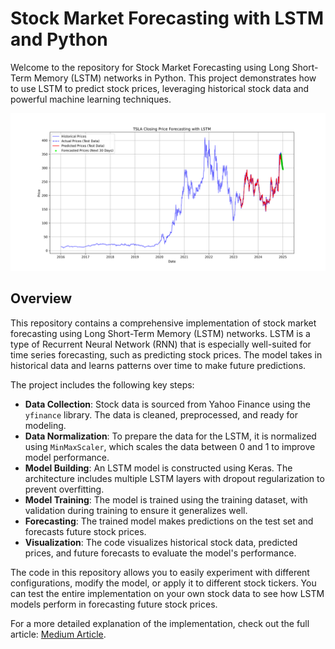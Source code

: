 # Stock Market Forecasting with LSTM and Python

Welcome to the repository for Stock Market Forecasting using Long Short-Term Memory (LSTM) networks in Python. This project demonstrates how to use LSTM to predict stock prices, leveraging historical stock data and powerful machine learning techniques.

![Cover Image](https://github.com/Brianhulela/LSTM_stock_forecasting/blob/master/TSLA_forecast.png)

## Overview
This repository contains a comprehensive implementation of stock market forecasting using Long Short-Term Memory (LSTM) networks. LSTM is a type of Recurrent Neural Network (RNN) that is especially well-suited for time series forecasting, such as predicting stock prices. The model takes in historical data and learns patterns over time to make future predictions.

The project includes the following key steps:
- **Data Collection**: Stock data is sourced from Yahoo Finance using the `yfinance` library. The data is cleaned, preprocessed, and ready for modeling.
- **Data Normalization**: To prepare the data for the LSTM, it is normalized using `MinMaxScaler`, which scales the data between 0 and 1 to improve model performance.
- **Model Building**: An LSTM model is constructed using Keras. The architecture includes multiple LSTM layers with dropout regularization to prevent overfitting.
- **Model Training**: The model is trained using the training dataset, with validation during training to ensure it generalizes well.
- **Forecasting**: The trained model makes predictions on the test set and forecasts future stock prices.
- **Visualization**: The code visualizes historical stock data, predicted prices, and future forecasts to evaluate the model's performance.

The code in this repository allows you to easily experiment with different configurations, modify the model, or apply it to different stock tickers. You can test the entire implementation on your own stock data to see how LSTM models perform in forecasting future stock prices.

For a more detailed explanation of the implementation, check out the full article: [Medium Article](https://hulela.co.za/stock-market-forecasting-with-lstm-38ff6b43e116).
